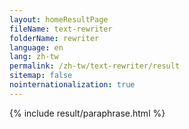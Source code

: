 ```yaml
---
layout: homeResultPage
fileName: text-rewriter
folderName: rewriter
language: en
lang: zh-tw
permalink: /zh-tw/text-rewriter/result
sitemap: false
nointernationalization: true
---
```

{% include result/paraphrase.html %}

<script src="/js/result/paraprashing.js" data-foldername="{{page.folderName}}" data-lang="{{page.lang}}"></script>

